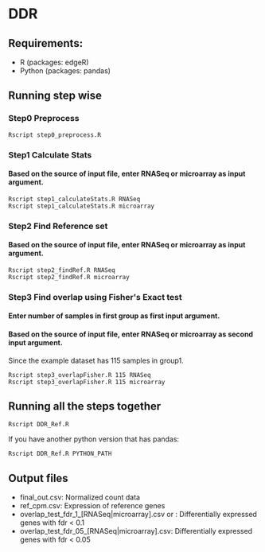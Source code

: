 # DDR

## Requirements:
* R (packages: edgeR)
* Python (packages: pandas)

## Running step wise

### Step0 Preprocess
```
Rscript step0_preprocess.R
```
### Step1 Calculate Stats
#### Based on the source of input file, enter RNASeq or microarray as input argument.
```
Rscript step1_calculateStats.R RNASeq
Rscript step1_calculateStats.R microarray 

```
### Step2 Find Reference set
#### Based on the source of input file, enter RNASeq or microarray as input argument.

```
Rscript step2_findRef.R RNASeq
Rscript step2_findRef.R microarray

```
### Step3 Find overlap using Fisher's Exact test
#### Enter number of samples in first group as first input argument.
#### Based on the source of input file, enter RNASeq or microarray as second input argument.

Since the example dataset has 115 samples in group1.
```
Rscript step3_overlapFisher.R 115 RNASeq
Rscript step3_overlapFisher.R 115 microarray

```


## Running all the steps together 
```
Rscript DDR_Ref.R
```
If you have another python version that has pandas:
```
Rscript DDR_Ref.R PYTHON_PATH
```

## Output files
* final_out.csv: Normalized count data
* ref_cpm.csv: Expression of reference genes
* overlap_test_fdr_1_[RNASeq|microarray].csv or : Differentially expressed genes with fdr < 0.1
* overlap_test_fdr_05_[RNASeq|microarray].csv: Differentially expressed genes with fdr < 0.05
